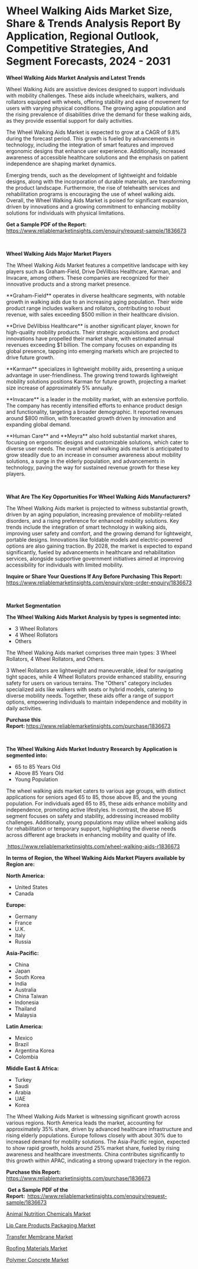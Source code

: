 <p><h1>Wheel Walking Aids Market Size, Share & Trends Analysis Report By Application, Regional Outlook, Competitive Strategies, And Segment Forecasts, 2024 - 2031</h1></p><p><strong>Wheel Walking Aids Market Analysis and Latest Trends</strong></p>
<p><p>Wheel Walking Aids are assistive devices designed to support individuals with mobility challenges. These aids include wheelchairs, walkers, and rollators equipped with wheels, offering stability and ease of movement for users with varying physical conditions. The growing aging population and the rising prevalence of disabilities drive the demand for these walking aids, as they provide essential support for daily activities.</p><p>The Wheel Walking Aids Market is expected to grow at a CAGR of 9.8% during the forecast period. This growth is fueled by advancements in technology, including the integration of smart features and improved ergonomic designs that enhance user experience. Additionally, increased awareness of accessible healthcare solutions and the emphasis on patient independence are shaping market dynamics. </p><p>Emerging trends, such as the development of lightweight and foldable designs, along with the incorporation of durable materials, are transforming the product landscape. Furthermore, the rise of telehealth services and rehabilitation programs is encouraging the use of wheel walking aids. Overall, the Wheel Walking Aids Market is poised for significant expansion, driven by innovations and a growing commitment to enhancing mobility solutions for individuals with physical limitations.</p></p>
<p><strong>Get a Sample PDF of the Report:&nbsp;</strong> <a href="https://www.reliablemarketinsights.com/enquiry/request-sample/1836673?utm_campaign=1602&utm_medium=2&utm_source=Github&utm_content=ia&utm_term=16102024&utm_id=wheel-walking-aids">https://www.reliablemarketinsights.com/enquiry/request-sample/1836673</a></p>
<p>&nbsp;</p>
<p><strong>Wheel Walking Aids Major Market Players</strong></p>
<p><p>The Wheel Walking Aids Market features a competitive landscape with key players such as Graham-Field, Drive DeVilbiss Healthcare, Karman, and Invacare, among others. These companies are recognized for their innovative products and a strong market presence.</p><p>**Graham-Field** operates in diverse healthcare segments, with notable growth in walking aids due to an increasing aging population. Their wide product range includes walkers and rollators, contributing to robust revenue, with sales exceeding $500 million in their healthcare division.</p><p>**Drive DeVilbiss Healthcare** is another significant player, known for high-quality mobility products. Their strategic acquisitions and product innovations have propelled their market share, with estimated annual revenues exceeding $1 billion. The company focuses on expanding its global presence, tapping into emerging markets which are projected to drive future growth.</p><p>**Karman** specializes in lightweight mobility aids, presenting a unique advantage in user-friendliness. The growing trend towards lightweight mobility solutions positions Karman for future growth, projecting a market size increase of approximately 5% annually.</p><p>**Invacare** is a leader in the mobility market, with an extensive portfolio. The company has recently intensified efforts to enhance product design and functionality, targeting a broader demographic. It reported revenues around $800 million, with forecasted growth driven by innovation and expanding global demand.</p><p>**Human Care** and **Meyra** also hold substantial market shares, focusing on ergonomic designs and customizable solutions, which cater to diverse user needs. The overall wheel walking aids market is anticipated to grow steadily due to an increase in consumer awareness about mobility solutions, a surge in the elderly population, and advancements in technology, paving the way for sustained revenue growth for these key players.</p></p>
<p>&nbsp;</p>
<p><strong>What Are The Key Opportunities For Wheel Walking Aids Manufacturers?</strong></p>
<p><p>The Wheel Walking Aids market is projected to witness substantial growth, driven by an aging population, increasing prevalence of mobility-related disorders, and a rising preference for enhanced mobility solutions. Key trends include the integration of smart technology in walking aids, improving user safety and comfort, and the growing demand for lightweight, portable designs. Innovations like foldable models and electric-powered options are also gaining traction. By 2028, the market is expected to expand significantly, fueled by advancements in healthcare and rehabilitation services, alongside supportive government initiatives aimed at improving accessibility for individuals with limited mobility.</p></p>
<p><strong>Inquire or Share Your Questions If Any Before Purchasing This Report:</strong> <a href="https://www.reliablemarketinsights.com/enquiry/pre-order-enquiry/1836673?utm_campaign=1602&utm_medium=2&utm_source=Github&utm_content=ia&utm_term=16102024&utm_id=wheel-walking-aids">https://www.reliablemarketinsights.com/enquiry/pre-order-enquiry/1836673</a></p>
<p>&nbsp;</p>
<p><strong>Market Segmentation</strong></p>
<p><strong>The Wheel Walking Aids Market Analysis by types is segmented into:</strong></p>
<p><ul><li>3 Wheel Rollators</li><li>4 Wheel Rollators</li><li>Others</li></ul></p>
<p><p>The Wheel Walking Aids market comprises three main types: 3 Wheel Rollators, 4 Wheel Rollators, and Others. </p><p>3 Wheel Rollators are lightweight and maneuverable, ideal for navigating tight spaces, while 4 Wheel Rollators provide enhanced stability, ensuring safety for users on various terrains. The "Others" category includes specialized aids like walkers with seats or hybrid models, catering to diverse mobility needs. Together, these aids offer a range of support options, empowering individuals to maintain independence and mobility in daily activities.</p></p>
<p><strong>Purchase this Report:&nbsp;</strong><a href="https://www.reliablemarketinsights.com/purchase/1836673?utm_campaign=1602&utm_medium=2&utm_source=Github&utm_content=ia&utm_term=16102024&utm_id=wheel-walking-aids">https://www.reliablemarketinsights.com/purchase/1836673</a></p>
<p>&nbsp;</p>
<p><strong>The Wheel Walking Aids Market Industry Research by Application is segmented into:</strong></p>
<p><ul><li>65 to 85 Years Old</li><li>Above 85 Years Old</li><li>Young Population</li></ul></p>
<p><p>The wheel walking aids market caters to various age groups, with distinct applications for seniors aged 65 to 85, those above 85, and the young population. For individuals aged 65 to 85, these aids enhance mobility and independence, promoting active lifestyles. In contrast, the above 85 segment focuses on safety and stability, addressing increased mobility challenges. Additionally, young populations may utilize wheel walking aids for rehabilitation or temporary support, highlighting the diverse needs across different age brackets in enhancing mobility and quality of life.</p></p>
<p><a href="https://www.reliablemarketinsights.com/wheel-walking-aids-r1836673?utm_campaign=1602&utm_medium=2&utm_source=Github&utm_content=ia&utm_term=16102024&utm_id=wheel-walking-aids">&nbsp;https://www.reliablemarketinsights.com/wheel-walking-aids-r1836673</a></p>
<p><strong>In terms of Region, the Wheel Walking Aids Market Players available by Region are:</strong></p>
<p>
    <p> <strong> North America: </strong>
        <ul>
            <li>United States</li>
            <li>Canada</li>
        </ul>
        </p> 
    <p> <strong> Europe: </strong>
        <ul>
            <li>Germany</li>
            <li>France</li>
            <li>U.K.</li>
            <li>Italy</li>
            <li>Russia</li>
        </ul>
        </p> 
    <p> <strong> Asia-Pacific: </strong>
        <ul>
            <li>China</li>
            <li>Japan</li>
            <li>South Korea</li>
            <li>India</li>
            <li>Australia</li>
            <li>China Taiwan</li>
            <li>Indonesia</li>
            <li>Thailand</li>
            <li>Malaysia</li>
        </ul>
        </p> 
    <p> <strong> Latin America: </strong>
        <ul>
            <li>Mexico</li>
            <li>Brazil</li>
            <li>Argentina Korea</li>
            <li>Colombia</li>
        </ul>
        </p> 
    <p> <strong> Middle East & Africa: </strong>
        <ul>
            <li>Turkey</li>
            <li>Saudi</li>
            <li>Arabia</li>
            <li>UAE</li>
            <li>Korea</li>
        </ul>
    </p>
    </p>
<p><p>The Wheel Walking Aids Market is witnessing significant growth across various regions. North America leads the market, accounting for approximately 35% share, driven by advanced healthcare infrastructure and rising elderly populations. Europe follows closely with about 30% due to increased demand for mobility solutions. The Asia-Pacific region, expected to show rapid growth, holds around 25% market share, fueled by rising awareness and healthcare investments. China contributes significantly to this growth within APAC, indicating a strong upward trajectory in the region.</p></p>
<p><strong>Purchase this Report: </strong><a href="https://www.reliablemarketinsights.com/purchase/1836673?utm_campaign=1602&utm_medium=2&utm_source=Github&utm_content=ia&utm_term=16102024&utm_id=wheel-walking-aids">https://www.reliablemarketinsights.com/purchase/1836673</a></p>
<p>&nbsp;<strong>Get a Sample PDF of the Report:&nbsp;&nbsp;</strong><a href="https://www.reliablemarketinsights.com/enquiry/request-sample/1836673?utm_campaign=1602&utm_medium=2&utm_source=Github&utm_content=ia&utm_term=16102024&utm_id=wheel-walking-aids">https://www.reliablemarketinsights.com/enquiry/request-sample/1836673</a></p>
<p><strong></strong></p>
<p><p><a href="https://www.linkedin.com/pulse/global-animal-nutrition-chemicals-market-focus-product-type-amino-vrmqf?utm_campaign=1602&utm_medium=2&utm_source=Github&utm_content=ia&utm_term=16102024&utm_id=wheel-walking-aids">Animal Nutrition Chemicals Market</a></p><p><a href="https://www.linkedin.com/pulse/lip-care-products-packaging-market-velocity-82-cagr-trajectory-n8mkc?utm_campaign=1602&utm_medium=2&utm_source=Github&utm_content=ia&utm_term=16102024&utm_id=wheel-walking-aids">Lip Care Products Packaging Market</a></p><p><a href="https://www.linkedin.com/pulse/regulatory-landscape-its-influence-global-transfer-membrane-mpahc?utm_campaign=1602&utm_medium=2&utm_source=Github&utm_content=ia&utm_term=16102024&utm_id=wheel-walking-aids">Transfer Membrane Market</a></p><p><a href="https://www.linkedin.com/pulse/roofing-materials-market-ecosystem-competitive-landscape-zty3c?utm_campaign=1602&utm_medium=2&utm_source=Github&utm_content=ia&utm_term=16102024&utm_id=wheel-walking-aids">Roofing Materials Market</a></p><p><a href="https://www.linkedin.com/pulse/polymer-concrete-market-trends-focusing-insight-forecast-fbxzc?utm_campaign=1602&utm_medium=2&utm_source=Github&utm_content=ia&utm_term=16102024&utm_id=wheel-walking-aids">Polymer Concrete Market</a></p></p>